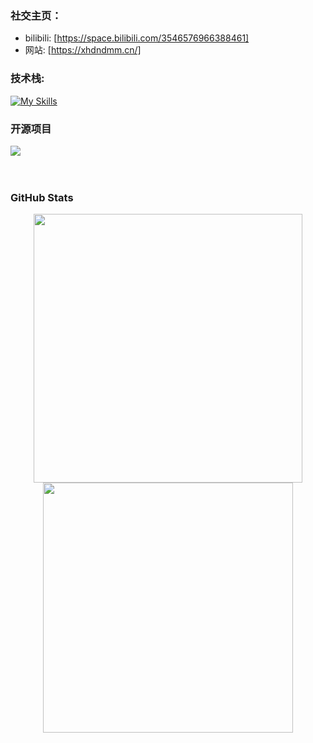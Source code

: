 ### **社交主页：**
-  bilibili: [https://space.bilibili.com/3546576966388461]
-  网站: [https://xhdndmm.cn/]


### **技术栈:**
[![My Skills](https://skillicons.dev/icons?i=blender,cloudflare,debian,github,ps,pr,py,vscode,windows)](https://skillicons.dev)

### 开源项目

[![](https://github-readme-stats.vercel.app/api/pin/?username=xhdndmm&repo=miaobox
)](https://github.com/xhdndmm/miaobox)
<br><br><br>

### GitHub Stats

<p align="center">
  <img align="center" width="430" src="https://github-readme-stats.vercel.app/api?username=xhdndmm&theme=github_dark&show_icons=true&show=reviews&hide_title=true&hide=contribs&hide_border=true" />
  <img align="center" width="400" src="https://streak-stats.demolab.com?user=xhdndmm&theme=github-dark-blue&date_format=%5BY.%5Dn.j&hide_border=true" />
</p>
